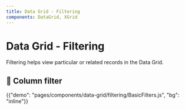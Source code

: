 ```yaml
---
title: Data Grid - Filtering
components: DataGrid, XGrid
---
```


# Data Grid - Filtering

<p class="description">Filtering helps view particular or related records in the Data Grid.</p>

## 🚧 Column filter

{{"demo": "pages/components/data-grid/filtering/BasicFilters.js", "bg": "inline"}}
